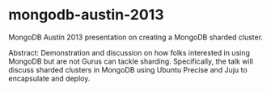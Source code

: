 mongodb-austin-2013
===================

MongoDB Austin 2013 presentation on creating a MongoDB sharded cluster.

Abstract:
Demonstration and discussion on how folks interested in using MongoDB but are not Gurus can tackle sharding. Specifically, the talk will discuss sharded clusters in MongoDB using Ubuntu Precise and Juju to encapsulate and deploy.
